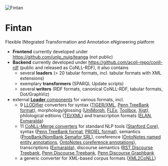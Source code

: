 ![Fintan](https://github.com/acoli-repo/fintan-doc/blob/main/img/Fintan.PNG)
# Fintan
Flexible INtegrated Transformation and Annotation eNgineering platform

- **Frontend** currently developed under https://github.com/unlp_nuig/teanga (not public)
- **Backend** currently developed under https://github.com/acoli-repo/conll-rdf (public and released as CoNLL-RDF), it also contains
	- several **loaders** (> 20 tabular formats, incl. tabular formats with XML extensions)
	- exemplary **transformers** (SPARQL Update scripts)
	- several **writers** (RDF formats, canonical CoNLL-RDF, tabular formats, Dot/GraphViz)
- external [**Loader** components](loaders) for various formats, incl.
	- 9 [LLODifier](https://github.com/acoli-repo/LLODifier) converters for syntax ([TIGER/XML](https://github.com/acoli-repo/LLODifier/tree/master/tiger), [Penn TreeBank format](https://github.com/acoli-repo/LLODifier/tree/master/ptb)), morphology/glossing ([UniMorph](https://github.com/acoli-repo/LLODifier/tree/master/unimorph), [FLEx](https://github.com/acoli-repo/LLODifier/tree/master/flex), [Toolbox](https://github.com/acoli-repo/LLODifier/tree/master/toolbox), [Xigt](https://github.com/acoli-repo/LLODifier/tree/master/xigt)), philological editions ([TEI/XML](https://github.com/acoli-repo/LLODifier/tree/master/tei)) and transcription formats ([ELAN](https://github.com/acoli-repo/LLODifier/tree/master/elan), [Exmaralda](https://github.com/acoli-repo/LLODifier/tree/master/exmaralda))
	- 11 [CoNLL-Merge converters](https://github.com/acoli-repo/conll-merge/tree/master/cmd) for standard NLP tools ([Stanford Core](https://github.com/acoli-repo/conll-merge/blob/master/cmd/stanford-coreNLP2conll.xsl)), syntax ([Penn TreeBank format](https://github.com/acoli-repo/conll-merge/blob/master/cmd/ptb.parse2conll.sh), [PROIEL format](https://github.com/acoli-repo/conll-merge/blob/master/cmd/proiel2conll.xsl)), semantics ([PropBank/NomBank](https://github.com/acoli-repo/conll-merge/tree/master/cmd/propbank2conll),[Semafor SRL](https://github.com/acoli-repo/conll-merge/blob/master/cmd/semafor2conll.xsl)), coreference ([OntoNotes named entity annotations](https://github.com/acoli-repo/conll-merge/blob/master/cmd/ontonotes.name2conll.sh), [OntoNotes coreference annotations](https://github.com/acoli-repo/conll-merge/blob/master/cmd/ontonotes.coref2conll.sh)), transcriptions ([Exmaralda](https://github.com/acoli-repo/conll-merge/blob/master/cmd/exm2conll.xsl)), discourse semantics ([RST Discourse Treebank](https://github.com/acoli-repo/conll-merge/tree/master/cmd/rst2conll), [Penn Discourse Treebank](https://github.com/acoli-repo/conll-merge/tree/master/cmd/pdtb2conll), [Penn Discourse Graphbank](https://github.com/acoli-repo/conll-merge/tree/master/cmd/pdgb2conll)
	- a generic converter for XML-based corpus formats ([XML2CoNLL](https://github.com/acoli-repo/xml2conll))
